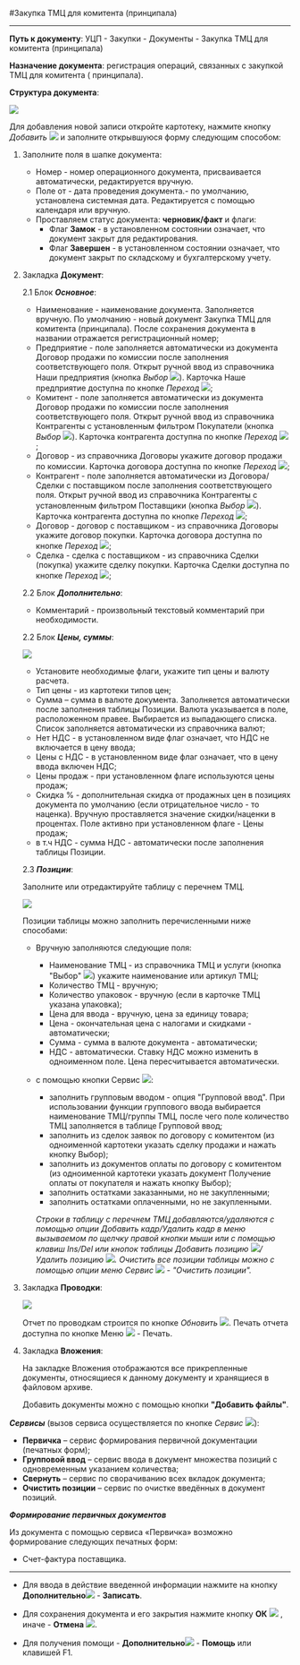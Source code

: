 ﻿#Закупка ТМЦ для комитента (принципала)

----------

**Путь к документу**: УЦП - Закупки - Документы - Закупка ТМЦ для комитента (принципала)

**Назначение документа**: регистрация операций, связанных с закупкой ТМЦ  для комитента ( принципала). 


**Структура документа**:

![](topic:.УЦП.AddFiles.Screenshot_1874.jpg)

Для добавления новой записи откройте картотеку, нажмите кнопку *Добавить* ![](topic:Com.AddFiles.Buttons.Btn_Add.png) и заполните открывшуюся форму следующим способом:

1. Заполните поля в шапке документа:

    * Номер - номер операционного документа, присваивается автоматически, редактируется вручную.
    * Поле от - дата проведения документа.- по умолчанию, установлена системная дата. Редактируется с помощью календаря или вручную.
    * Проставляем статус документа: **черновик/факт** и флаги:
        * Флаг **Замок** - в установленном состоянии означает, что документ закрыт для редактирования. 
        * Флаг **Завершен** - в установленном состоянии означает, что документ закрыт по складскому и бухгалтерскому учету.

2. Закладка **Документ**: 

    2.1 Блок ***Основное***:

    * Наименование -  наименование документа. Заполняется вручную. По умолчанию - новый документ Закупка ТМЦ для комитента (принципала). После сохранения документа
    в названии отражается регистрационный номер; 
    * Предприятие - поле заполняется автоматически из документа Договор продажи по комиссии после заполнения соответствующего поля. Открыт ручной ввод из справочника
    Наши предприятия (кнопка  *Выбор* ![](topic:Com.AddFiles.Buttons.Btn_select.png)). Карточка Наше предприятие доступна по кнопке *Переход* ![](topic:Com.AddFiles.Buttons.Btn_go.png);
    * Комитент - поле заполняется автоматически из документа Договор продажи по комиссии после заполнения соответствующего поля. Открыт ручной ввод
    из справочника Контрагенты с установленным фильтром Покупатели (кнопка *Выбор* ![](topic:Com.AddFiles.Buttons.Btn_select.png)). Карточка контрагента доступна
    по кнопке *Переход* ![](topic:Com.AddFiles.Buttons.Btn_go.png);
    * Договор - из справочника Договоры укажите договор продажи по комиссии. Карточка договора доступна по кнопке *Переход* ![](topic:Com.AddFiles.Buttons.Btn_go.png);
    * Контрагент -  поле заполняется автоматически из Договора/Сделки с поставщиком после заполнения соответствующего поля. Открыт ручной ввод
    из справочника Контрагенты с установленным фильтром Поставщики (кнопка  *Выбор* ![](topic:Com.AddFiles.Buttons.Btn_select.png)). Карточка контрагента доступна
    по кнопке *Переход* ![](topic:Com.AddFiles.Buttons.Btn_go.png);
    * Договор - договор с поставщиком - из справочника Договоры укажите договор покупки. Карточка договора доступна по кнопке *Переход* ![](topic:Com.AddFiles.Buttons.Btn_go.png);
    * Сделка - сделка с поставщиком - из справочника Сделки (покупка) укажите сделку покупки. Карточка Сделки доступна по кнопке *Переход* ![](topic:Com.AddFiles.Buttons.Btn_go.png);

    2.2 Блок ***Дополнительно***:

    <!---Установите необходимые флаги и заполните поля блока:

    * Флаг "*Передан в бухгалтерию*" в установленном состоянии означает, что по документу сформированы проводки в модуле "УиФ". Устанавливается автоматически
    при передаче. При необходимости устанавливается или снимается вручную;
    * Флаг "*Передавать в бухгалтерию*" в установленном состоянии означает, что документ готов для передачи в "УиФ" с целью формирования проводок по Бухучету.
    Устанавливается автоматически при создании документа. Снимается автоматически при передаче документа в УиФ. При необходимости устанавливается или снимается вручную;
    --->
    * Комментарий - произвольный текстовый комментарий при необходимости.

    2.2 Блок ***Цены, суммы***:

    ![](topic:.УЦП.AddFiles.Screenshot_1875.jpg)

    * Установите необходимые флаги, укажите тип цены и валюту расчета.
    * Тип цены - из картотеки типов цен;
    * Сумма – сумма в валюте документа. Заполняется автоматически после заполнения таблицы Позиции. Валюта  указывается в поле, расположенном правее.
    Выбирается из выпадающего списка. Список заполняется автоматически из справочника валют;
    * Нет НДС - в установленном виде флаг означает, что НДС не включается в цену ввода;
    * Цены с НДС - в установленном виде флаг означает, что в цену ввода включен НДС;
    * Цены продаж - при установленном флаге используются цены продаж;
    * Скидка % -  дополнительная скидка от продажных цен в позициях документа по умолчанию (если отрицательное число - то наценка).
    Вручную проставляется значение скидки/наценки в процентах. Поле активно при установленном флаге - Цены продаж;
    * в т.ч НДС - сумма НДС - автоматически после заполнения таблицы Позиции.

    2.3 ***Позиции***:

    Заполните или отредактируйте таблицу с перечнем ТМЦ. 

    ![](topic:.УЦП.AddFiles.Screenshot_1876.jpg)

    Позиции таблицы можно заполнить перечисленными ниже способами:

    * Вручную заполняются следующие поля:
        * Наименование ТМЦ - из справочника ТМЦ и услуги (кнопка  "Выбор" ![](topic:Com.AddFiles.Buttons.Btn_select.png)) укажите наименование или артикул ТМЦ;
        * Количество ТМЦ - вручную;
        * Количество упаковок - вручную (если в карточке ТМЦ указана упаковка);
        * Цена для ввода - вручную, цена за единицу товара;
        * Цена - окончательная цена с налогами и скидками - автоматически;
        * Сумма - сумма в валюте документа - автоматически;
        * НДС - автоматически. Ставку НДС можно изменить в одноименном поле. Цена пересчитывается автоматически.
    
    * с помощью кнопки Сервис ![](topic:Com.AddFiles.Buttons.Btn_Services.png):
        * заполнить групповым вводом - опция "Групповой ввод".  При использовании функции группового ввода выбирается наименование ТМЦ/группы ТМЦ,
        после чего поле количество ТМЦ заполняется в таблице Групповой ввод;
        * заполнить из сделок заявок по договору с комитентом (из одноименной картотеки указать сделку продажи и нажать кнопку Выбор);
        * заполнить из документов оплаты по договору с комитентом (из одноименной картотеки указать документ Получение оплаты от покупателя и нажать кнопку Выбор);
        * заполнить остатками заказанными, но не закупленными;
        * заполнить остатками оплаченными, но не закупленными. 

        *Строки в таблицу с перечнем ТМЦ добавляются/удаляются с помощью опции Добавить кадр/Удалить кадр в меню вызываемом по щелчку правой
        кнопки мыши или с помощью клавиш Ins/Del или кнопок таблицы Добавить позицию ![](topic:Com.AddFiles.Buttons.Btn_Add_mini.png)/ Удалить позицию ![](topic:Com.AddFiles.Buttons.Btn_Del_tab.png).
        Очистить все позиции таблицы можно с помощью опции меню  Сервис ![](topic:Com.AddFiles.Buttons.Btn_Services.png) - "Очистить позиции".*

3. Закладка **Проводки**: 

    ![](topic:.УЦП.AddFiles.Screenshot_1877.jpg)

    Отчет по проводкам строится по кнопке *Обновить* ![](topic:Com.AddFiles.Buttons.Btn_Refresh.png). Печать отчета доступна по кнопке Меню ![](topic:Com.AddFiles.Buttons.Btn_SystemMenu.png) - Печать.

3. Закладка **Вложения**: 

    На закладке Вложения отображаются все прикрепленные документы, относящиеся к данному документу и хранящиеся в файловом архиве.

    Добавить документы можно с помощью кнопки **"Добавить файлы"**.

***Сервисы*** (вызов сервиса осуществляется по кнопке *Сервис* ![](topic:Com.AddFiles.Buttons.Btn_Services.png)):

* **Первичка** – сервис формирования первичной документации (печатных форм);
* **Групповой ввод** – сервис ввода в документ множества позиций с одновременным указанием количества;
* **Свернуть** – сервис по сворачиванию всех вкладок документа;
* **Очистить позиции** – сервис по очистке введённых в документ позиций.

***Формирование первичных документов***

Из документа с помощью сервиса «Первичка» возможно формирование следующих печатных форм:
* Счет-фактура поставщика.

_______________

* Для ввода в действие введенной информации нажмите на кнопку **Дополнительно**![](topic:Com.AddFiles.Buttons.Btn_OK.png) - **Записать**.

* Для сохранения документа и его закрытия нажмите кнопку **ОК** ![](topic:Com.AddFiles.Buttons.Btn_Ok_grey.png) , иначе - **Отмена** ![](topic:Com.AddFiles.Buttons.BtnCloseCancel.png).

* Для получения помощи - **Дополнительно**![](topic:Com.AddFiles.Buttons.Btn_OK.png) - **Помощь** или клавишей F1.


